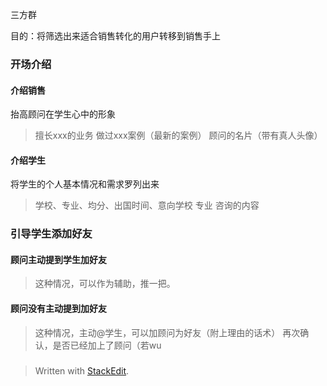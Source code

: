 三方群

目的：将筛选出来适合销售转化的用户转移到销售手上

### 开场介绍
#### 介绍销售
抬高顾问在学生心中的形象
>擅长xxx的业务
>做过xxx案例（最新的案例）
>顾问的名片（带有真人头像）

#### 介绍学生
将学生的个人基本情况和需求罗列出来
>学校、专业、均分、出国时间、意向学校 专业
>咨询的内容

### 引导学生添加好友
#### 顾问主动提到学生加好友
>这种情况，可以作为辅助，推一把。
#### 顾问没有主动提到加好友
>这种情况，主动@学生，可以加顾问为好友（附上理由的话术）
>再次确认，是否已经加上了顾问（若wu
### 


> Written with [StackEdit](https://stackedit.io/).
<!--stackedit_data:
eyJoaXN0b3J5IjpbNTI5NjUyMzMyLDczMDk5ODExNl19
-->